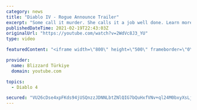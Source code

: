 ```yaml
---
category: news
title: "Diablo IV - Rogue Announce Trailer"
excerpt: "Some call it murder. She calls it a job well done. Learn more at Diablo4.com. The Rogue is the newest addition to the Diablo IV ..."
publishedDateTime: 2021-02-19T22:43:03Z
originalUrl: "https://youtube.com/watch?v=2WdVc8J3_YU"
type: video

featuredContent: "<iframe width=\"800\" height=\"500\" frameborder=\"0\" src=\"https://www.youtube.com/embed/2WdVc8J3_YU\" allow=\"accelerometer; autoplay; encrypted-media; gyroscope; picture-in-picture\" allowfullscreen></iframe>"

provider:
  name: Blizzard Türkiye
  domain: youtube.com

topics:
  - Diablo 4

secured: "VU26cDse4xpFKds94jUSQnzzJDNNLbtZNlQIG7bQuHxfVNv+ql24M0bxyXsLjdFUrmz7jaKrhExAZvBbtyJiLvj3IFBP7Zdes6+4iWjhbSHszKQhip9MJfwX8pTJ7bieMjeJ4RrY1MWy1404SRPlXiNW6zuu2pzycEWi04kGe8jXdz0Ntj/SQWIIXOZH/DE9O7p1ps4cHXGCFNFVKaU0+cp/U1KFwG82fwciU68vSs9BX9awR+YXlTrhhh2YPRc2NiufalVp6Ea6KgdDrYfY1Y37A8c09FtpFwtnG7is0OvWeWDyyurxEppZz7czVALihQgmo6ZExG8r25tNRRZISZT8CmEqb5PuTA8IkF8sXjyOYrJlD5m4Pz0+fu7aMJb6H88DyOMtSoi2yEZx8wASeg==;toyt+/N4S9XzBxZPtt/v/w=="
---
```


